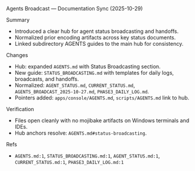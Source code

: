 Agents Broadcast — Documentation Sync (2025-10-29)

Summary
- Introduced a clear hub for agent status broadcasting and handoffs.
- Normalized prior encoding artifacts across key status documents.
- Linked subdirectory AGENTS guides to the main hub for consistency.

Changes
- Hub: expanded `AGENTS.md` with Status Broadcasting section.
- New guide: `STATUS_BROADCASTING.md` with templates for daily logs, broadcasts, and handoffs.
- Normalized: `AGENT_STATUS.md`, `CURRENT_STATUS.md`, `AGENTS_BROADCAST_2025-10-27.md`, `PHASE3_DAILY_LOG.md`.
- Pointers added: `apps/console/AGENTS.md`, `scripts/AGENTS.md` link to hub.

Verification
- Files open cleanly with no mojibake artifacts on Windows terminals and IDEs.
- Hub anchors resolve: `AGENTS.md#status-broadcasting`.

Refs
- `AGENTS.md:1`, `STATUS_BROADCASTING.md:1`, `AGENT_STATUS.md:1`, `CURRENT_STATUS.md:1`, `PHASE3_DAILY_LOG.md:1`

